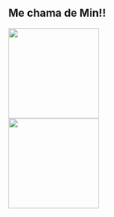 ## Me chama de Min!! 
<div align="left">
  <a href="https://github.com/yasminnanes">
  <img height="180em" src="https://github-readme-stats.vercel.app/api?username=yasminnanes&show_icons=true&theme=moltack&include_all_commits=true&count_private=true"/>
</div>
  <img height="180em" src="https://github-readme-stats.vercel.app/api/top-langs/?username=yasminnanes&layout=compact&langs_count=7&theme=moltack"/>
    <div style="display: inline_block"><br>
  </div>
  
  ##
